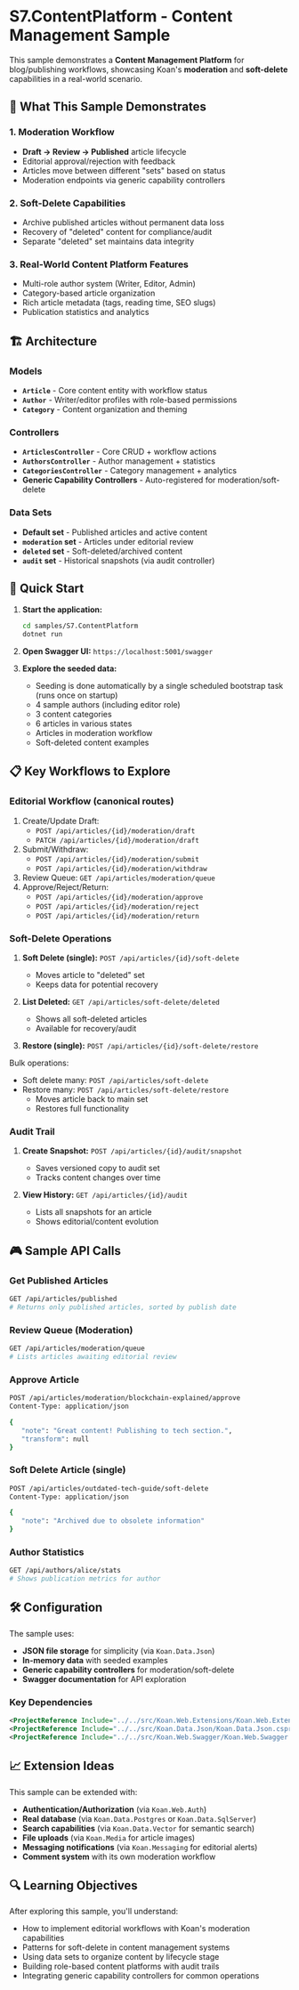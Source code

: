 # S7.ContentPlatform - Content Management Sample

This sample demonstrates a **Content Management Platform** for blog/publishing workflows, showcasing Koan's **moderation** and **soft-delete** capabilities in a real-world scenario.

## 🎯 What This Sample Demonstrates

### 1. **Moderation Workflow**
- **Draft → Review → Published** article lifecycle
- Editorial approval/rejection with feedback
- Articles move between different "sets" based on status
- Moderation endpoints via generic capability controllers

### 2. **Soft-Delete Capabilities**  
- Archive published articles without permanent data loss
- Recovery of "deleted" content for compliance/audit
- Separate "deleted" set maintains data integrity

### 3. **Real-World Content Platform Features**
- Multi-role author system (Writer, Editor, Admin)
- Category-based article organization
- Rich article metadata (tags, reading time, SEO slugs)
- Publication statistics and analytics

## 🏗️ Architecture

### Models
- **`Article`** - Core content entity with workflow status
- **`Author`** - Writer/editor profiles with role-based permissions  
- **`Category`** - Content organization and theming

### Controllers
- **`ArticlesController`** - Core CRUD + workflow actions
- **`AuthorsController`** - Author management + statistics
- **`CategoriesController`** - Category management + analytics
- **Generic Capability Controllers** - Auto-registered for moderation/soft-delete

### Data Sets
- **Default set** - Published articles and active content
- **`moderation` set** - Articles under editorial review
- **`deleted` set** - Soft-deleted/archived content
- **`audit` set** - Historical snapshots (via audit controller)

## 🚀 Quick Start

1. **Start the application:**
   ```bash
   cd samples/S7.ContentPlatform
   dotnet run
   ```

2. **Open Swagger UI:** `https://localhost:5001/swagger`

3. **Explore the seeded data:**
   - Seeding is done automatically by a single scheduled bootstrap task (runs once on startup)
   - 4 sample authors (including editor role)
   - 3 content categories  
   - 6 articles in various states
   - Articles in moderation workflow
   - Soft-deleted content examples

## 📋 Key Workflows to Explore

### Editorial Workflow (canonical routes)
1. Create/Update Draft:
   - `POST /api/articles/{id}/moderation/draft`
   - `PATCH /api/articles/{id}/moderation/draft`
2. Submit/Withdraw:
   - `POST /api/articles/{id}/moderation/submit`
   - `POST /api/articles/{id}/moderation/withdraw`
3. Review Queue: `GET /api/articles/moderation/queue`
4. Approve/Reject/Return:
   - `POST /api/articles/{id}/moderation/approve`
   - `POST /api/articles/{id}/moderation/reject`
   - `POST /api/articles/{id}/moderation/return`

### Soft-Delete Operations
1. **Soft Delete (single):** `POST /api/articles/{id}/soft-delete`
   - Moves article to "deleted" set
   - Keeps data for potential recovery

2. **List Deleted:** `GET /api/articles/soft-delete/deleted`
   - Shows all soft-deleted articles
   - Available for recovery/audit

3. **Restore (single):** `POST /api/articles/{id}/soft-delete/restore`
   
Bulk operations:
- Soft delete many: `POST /api/articles/soft-delete`
- Restore many: `POST /api/articles/soft-delete/restore`
   - Moves article back to main set
   - Restores full functionality

### Audit Trail
1. **Create Snapshot:** `POST /api/articles/{id}/audit/snapshot`
   - Saves versioned copy to audit set
   - Tracks content changes over time

2. **View History:** `GET /api/articles/{id}/audit`
   - Lists all snapshots for an article
   - Shows editorial/content evolution

## 🎮 Sample API Calls

### Get Published Articles
```bash
GET /api/articles/published
# Returns only published articles, sorted by publish date
```

### Review Queue (Moderation)
```bash
GET /api/articles/moderation/queue
# Lists articles awaiting editorial review
```
 
### Approve Article
```bash
POST /api/articles/moderation/blockchain-explained/approve
Content-Type: application/json

{
   "note": "Great content! Publishing to tech section.",
   "transform": null
}
```

### Soft Delete Article (single)
```bash
POST /api/articles/outdated-tech-guide/soft-delete
Content-Type: application/json

{
   "note": "Archived due to obsolete information"
}
```

### Author Statistics
```bash
GET /api/authors/alice/stats
# Shows publication metrics for author
```

## 🛠️ Configuration

The sample uses:
- **JSON file storage** for simplicity (via `Koan.Data.Json`)
- **In-memory data** with seeded examples
- **Generic capability controllers** for moderation/soft-delete
- **Swagger documentation** for API exploration

### Key Dependencies
```xml
<ProjectReference Include="../../src/Koan.Web.Extensions/Koan.Web.Extensions.csproj" />
<ProjectReference Include="../../src/Koan.Data.Json/Koan.Data.Json.csproj" />
<ProjectReference Include="../../src/Koan.Web.Swagger/Koan.Web.Swagger.csproj" />
```

## 📈 Extension Ideas

This sample can be extended with:
- **Authentication/Authorization** (via `Koan.Web.Auth`)
- **Real database** (via `Koan.Data.Postgres` or `Koan.Data.SqlServer`)
- **Search capabilities** (via `Koan.Data.Vector` for semantic search)
- **File uploads** (via `Koan.Media` for article images)
- **Messaging notifications** (via `Koan.Messaging` for editorial alerts)
- **Comment system** with its own moderation workflow

## 🔍 Learning Objectives

After exploring this sample, you'll understand:
- How to implement editorial workflows with Koan's moderation capabilities
- Patterns for soft-delete in content management systems
- Using data sets to organize content by lifecycle stage
- Building role-based content platforms with audit trails
- Integrating generic capability controllers for common operations
